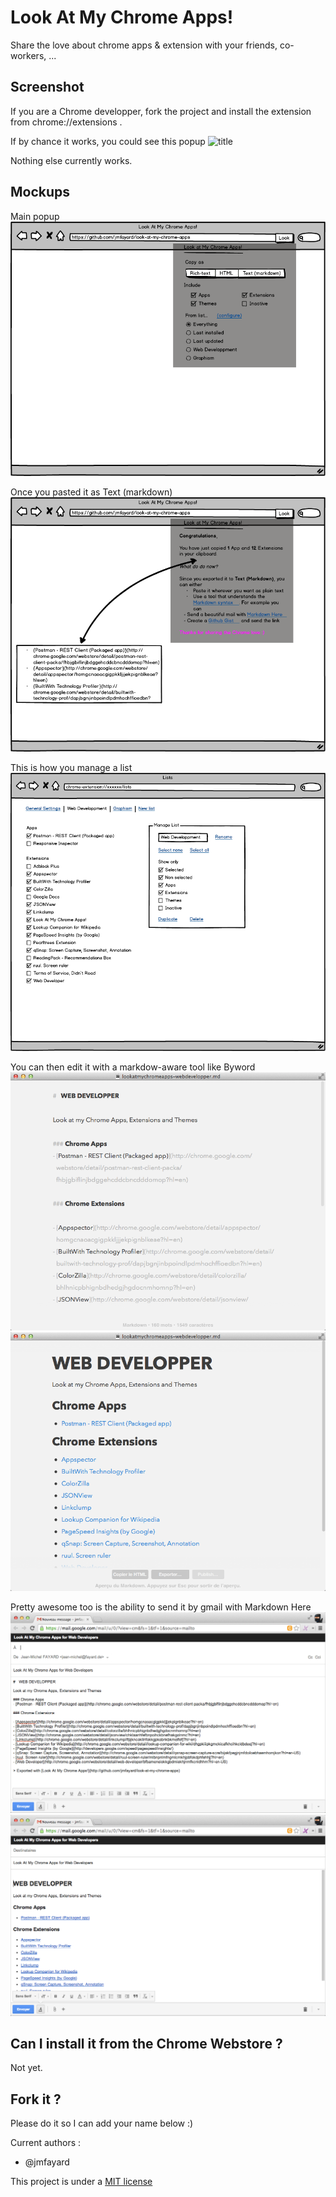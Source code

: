 # Look At My Chrome Apps!

Share the love about chrome apps & extension with your friends, co-workers, ...

## Screenshot
If you are a Chrome developper, fork the project and install the extension from chrome://extensions . 

If by chance it works, you could see this popup
![title](_screenshots/LookAtMyChromeApps%202014-07-10%20a%CC%80%2000.56.23.png)

Nothing else currently works.

## Mockups

Main popup
![title](_screenshots/01%20-%20Look%20At%20My%20Chrome%20Apps!.png)

Once you pasted it as Text (markdown)
 ![title](_screenshots/02%20-%20Export%20as%20Text%20(Markdown).png) 
 
 This is how you manage a list 
 ![title](_screenshots/03%20-%20Configuring%20Lists.png) 
 
 You can then edit it with a markdow-aware tool like Byword
 ![title](_screenshots/04%20-%20export_byword_markdown.png) 
 ![title](_screenshots/05%20-%20export_byword_html.png) 
 
 Pretty awesome too is the ability to send it by gmail with Markdown Here
 ![title](_screenshots/06%20-%20Gmail-Markdown-here-markdown.png)
  ![title](_screenshots/07%20-%20Gmail-Markdownhere-html.png)

## Can I install it from the Chrome Webstore ?

Not yet.

## Fork it ?

Please do it so I can add your name below :) 

Current authors :

- @jmfayard


This project is under a [MIT license](LICENSE.md)



